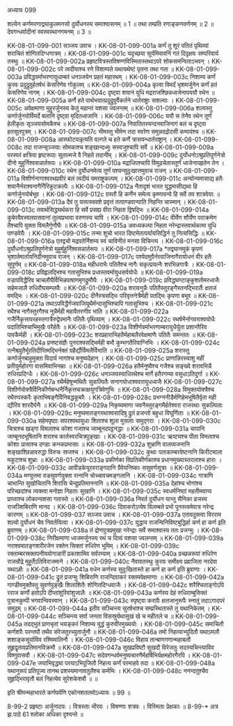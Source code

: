 अध्यायः 099

शल्येन कर्णमरणाद्व्याकुलमनसो दुर्योधनस्य समाश्वासनम् ॥ 1 ॥ तथा तम्प्रति रणाङ्कणवर्णनम् ॥ 2 ॥ देवगन्धर्वादीनां स्वस्वस्थानगमनम् ॥ 3 ॥

KK-08-01-099-001	सञ्जय उवाच ।
KK-08-01-099-001a	कर्णं तु शूरं पतितं पृथिव्यां शराचितं शोणितदिग्धगात्रम् ।
KK-08-01-099-001c	यदृच्छया सूर्यमिवावनिं गतं दिदृक्षवः सम्परिवार्य तस्थुः ॥
KK-08-01-099-002a	प्रहृष्टवित्रस्तविषण्णविस्मितास्तथाऽपरे शोकसमन्विताऽभवन् ।
KK-08-01-099-002c	परे त्वदीयाश्च रणे विशाम्पते यथायथेष्टं पृतना तथा गता ॥
KK-08-01-099-003a	प्रविद्धवर्माभरणायुधाम्बरं धनञ्जयेन प्रहतं महारथम् ।
KK-08-01-099-003c	निशाम्य कर्णं कुरवः प्रदुद्रुवुर्हतर्षभं केसरिणेव गोकुलम् ॥
KK-08-01-099-004a	कृत्वा विमर्दं भृशमर्जुनेन कर्णं हतं केसरिणेव नागम् ।
KK-08-01-099-004c	दृष्ट्वा शयानं युधि मद्रराजश्छिन्नध्वजेनापययौ रथेन ॥
KK-08-01-099-005a	कर्णे हते पार्थभयात्प्रदुद्रुवुर्वैकर्तने धार्तराष्ट्राः सशल्याः ।
KK-08-01-099-005c	अवेक्षमाणा मुहुरर्जुनस्य केतुं महान्तं यशसा ज्वलन्तम् ॥
KK-08-01-099-006a	शल्यस्तु कर्णार्जुनयोर्विमर्दे बलानि दृष्ट्वा मृदितध्वजानि ।
KK-08-01-099-006c	ययौ स तेनैव रथेन तूर्णं हेलीकृतः सृञ्जयसोमकैश्च ॥
KK-08-01-099-007a	निपातितस्यन्दनवाजिनागं बलं च दृष्ट्वा हतसूतपुत्रम् ।
KK-08-01-099-007c	भीमस्तु भीमेन तदा स्वरेण समुन्नदद्रोदसी कम्पयंश्च ॥
KK-08-01-099-008a	आस्फोटयन्नृत्यति वल्गते च हते कर्णे त्रासयन्धार्तराष्ट्रान् ।
KK-08-01-099-008c	तदा राजन्सृञ्जयाः सोमकाश्च शङ्खान्दध्मुः सस्वजुश्चापि सर्वे ॥
KK-08-01-099-009a	परस्परं क्षत्रिया हृष्टरूपाः सूतात्मजे वै निहते तदानीम् ।
KK-08-01-099-009c	दुर्योधनोऽश्रुप्रतिपूर्णनेत्रो दीनो मुहुर्निश्वसन्नार्तरूपः ॥
KK-08-01-099-010a	मद्राधिपश्चापि विमूढचेतास्तूर्णं ध्वजेनापहृतेन तेन ।
KK-08-01-099-010c	रथेन दुर्योधनमेत्य तूर्णं पश्यन्सुदुःखात्तमुवाच राजन् ॥
KK-08-01-099-011a	विशीर्णनागाश्वरथप्रवीरं बलं त्वदीयं यमराष्ट्रकल्पम् ।
KK-08-01-099-011c	अन्योन्यमासाद्य हतैः शयानैर्नराश्वनागैर्गिरिकूटकल्पैः ॥
KK-08-01-099-012a	नैतादृशं भारत युद्धमासीद्यथा हि कर्णार्जुनयोर्बभूव ।
KK-08-01-099-012c	ग्रस्तौ हि कर्णेन समेत्य कृष्णावन्ये हि सर्वे तव शात्रवेयाः ॥
KK-08-01-099-013a	दैवं तु यत्तत्स्ववशे प्रवृत्तं तत्पाण्डवान्पाति निहन्ति चास्मान् ।
KK-08-01-099-013c	तवार्थसिद्ध्यर्थकरा हि सर्वे प्रसह्य वीरा निहता द्विषद्भिः ॥
KK-08-01-099-014a	कुबेरवैवस्वतवासवानां तुल्यप्रभावा वरुणस्य चापि ।
KK-08-01-099-014c	वीर्येण शौर्येण पराक्रमेण तैश्चापि युक्ता विमलैर्गुणौघैः ॥
KK-08-01-099-015a	अवध्यकल्पा निहता नरेन्द्रास्तवार्थकामा युधि पाण्डवेयैः ।
KK-08-01-099-015c	तन्मा शुचो भारत दिष्टमेतत्पर्यायसिद्धिर्न तु नित्यसिद्धिः ॥
KK-08-01-099-016a	एतद्वचो मद्रपतेर्निशम्य स्वं चाविनीतं मनसा विचिन्त्य ।
KK-08-01-099-016c	दुर्योधनोऽश्रुप्रतिपूर्णनेत्रो मुहुर्मुहुर्निश्वसन्नार्तरूपः ॥
KK-08-01-099-017a	*तद्व्यानमूकं कृपणं भृशार्तमार्तायनिर्दीनमुवाच राजन् ।
KK-08-01-099-017c	पश्येदमुग्रैर्नरवाजिनागैरायोधनं वीर हतैः सुपूर्णम् ॥
KK-08-01-099-018a	महीधराभैः पतितैश्च नागैः सकृत्प्रयत्नैः शरभिन्नगात्रैः ।
KK-08-01-099-018c	प्रविह्वलद्भिश्च गतासुभिश्च प्रध्वस्तवर्मायुधसर्वयोधैः ॥
KK-08-01-099-019a	वज्रापविद्धैरिव चाचलौघैर्विभिन्नपाषाणमृगद्रुमौघैः ।
KK-08-01-099-019c	प्रविद्धघण्टाङ्कुशतोमरध्वजैः सहेमजालै रुधिरौघसम्प्लवैः ॥
KK-08-01-099-020a	शरावनुन्नैः पतितैस्तुरङ्गैस्तनद्भिरार्तैः क्षतजं वमद्भिः ।
KK-08-01-099-020c	दीनैस्त्रसद्भिः परिवृत्तनेत्रैर्मही पतद्भिः कृपणा बभूव ॥
KK-08-01-099-021a	तथाऽपविद्धैर्गजवाजियूथैर्मन्दासुभिश्चापि गतासुभिश्च ।
KK-08-01-099-021c	रथैश्च नागैस्तुरगैश्च नुन्नैर्मही महावैतरणीव भाति ॥
KK-08-01-099-022a	गजैर्निकृत्तापरहस्तगात्रैरुद्वेपमानैः पतितैः पृथिव्याम् ।
KK-08-01-099-022c	रथर्षभैर्नागवराश्वयोधैः पदातिभिश्चाभिमुखैः परैर्हतैः ॥
KK-08-01-099-023a	विशीर्णवर्माभरणाम्बरायुधैर्युता प्रशान्तैरिव पावकैर्मही ।
KK-08-01-099-023c	शरप्रहाराभिहतैर्महाबलैरवेक्षमाणैः पतितैः समन्ततः ॥
KK-08-01-099-024a	प्रनष्टसंज्ञैः पुनराश्वसद्भिर्मही बभौ कुम्भगतैरिवाग्निभिः ।
KK-08-01-099-024c	रत्नैश्च्युतैर्भूरतिदीप्तिमद्भिर्नक्तं ग्रहैर्द्यौर्विमलैर्विभाति ॥
KK-08-01-099-025a	शरास्तु कर्णार्जुनबाहुमुक्ता विदार्य नागांश्च मनुष्यदेहान् ।
KK-08-01-099-025c	प्राणान्निरस्याशु महीं प्रतीयुर्महोरगा वासमिवाभिनम्राः ॥
KK-08-01-099-026a	हतैर्मनुष्यैश्च गजैश्च सङ्ख्ये शरावभिन्नै रुधिरप्रदिग्धैः ।
KK-08-01-099-026c	धनञ्जयस्याधिरथेश्च मार्गे हतैरगम्या वसुधाऽतिदुर्गा ॥
KK-08-01-099-027a	रथैर्महेषून्मथितैः सुकल्पितैः सनागयोधाश्ववरायुधध्वजैः
KK-08-01-099-027c	विशीर्णयोक्त्रैर्विनिकीर्णबन्धनैर्निकृत्तचक्राक्षयुगत्रिवेणुभिः ॥
KK-08-01-099-028a	विमुक्तयोक्त्रैश्च रथैरुपस्करैः कृताभिषङ्गैर्विनिबद्धकूबरैः ।
KK-08-01-099-028c	प्रभग्ननीडैर्मणिहेमभूषितैर्वृता मही द्यौरिव शारदैर्घनैः ॥
KK-08-01-099-029a	निकृष्यमाणा जवनैस्तुरङ्गमैर्हतेश्वरा राजरथाः सुकल्पिताः ।
KK-08-01-099-029c	मनुष्यमातङ्गरथाश्वसादिषु द्रुतं व्रजन्तो बहुधा विघूर्णिताः ॥
KK-08-01-099-030a	सहेमपृष्ठाः सपरश्वथायुधाः शिताश्च शूला मुसलाः समुद्गराः ।
KK-08-01-099-030c	चित्राश्च खड्गा विमलाश्च कोशा गजाश्च जाम्बूनदपट्टनद्धाः ॥
KK-08-01-099-031a	चापानि जाम्बूनदभूषितानि शराश्च कार्तस्वरचित्रपुङ्खाः ।
KK-08-01-099-031c	ऋष्ट्यश्च पीता विमलाश्च कोशाः प्रासाश्च दण्डाः कनकप्रभासाः ॥
KK-08-01-099-032a	शुभ्राणि वालव्यजनानि शङ्खाश्छिन्नावरुद्धा विरुचः स्रजश्च ।
KK-08-01-099-032c	कुथाः पताकाम्बरवेष्टनानि किरीटमाला मकुटाश्च शुभ्राः ॥
KK-08-01-099-033a	प्रकीर्णका विप्रतिकीर्णकाश्च प्रधानमुख्यास्तरलाश्च हाराः ।
KK-08-01-099-033c	आपीडकेयूरवराङ्गदानि ग्रैवेयनिष्काः ससुवर्णसूत्राः ॥
KK-08-01-099-034a	मण्युत्तमा वज्रसुवर्णयुक्ता रत्नानि चोच्चावचमङ्गलानि ।
KK-08-01-099-034c	गात्राणि चाभान्ति सुखोचितानि शिरांसि चेन्दुप्रतिमाननानि ॥
KK-08-01-099-035a	देहांश्च भोगांश्च परिच्छदांश्च त्यक्त्वा मनोज्ञा निहताः सुखानि ।
KK-08-01-099-035c	स्वधर्मनिष्ठां महतीमवाप्य प्राप्ताश्च लोकान्यशसा गतास्ते ॥
KK-08-01-099-036a	निवर्त दुर्योधन यान्तु सैनिका व्रजस्व राजञ्शिबिराणि मानद ।
KK-08-01-099-036c	दिवाकरोऽप्येष विलम्बते प्रभो पुनस्त्वमेवात्र नरेन्द्र कारणम् ॥
KK-08-01-099-037	सञ्जय उवाच ।
KK-08-01-099-037a	एतावदुक्त्वा विरराम शल्यो दुर्योधनं चैव निवर्तयित्वा ।
KK-08-01-099-037c	युद्धाय राजन्विनिविष्टबुद्धिर्हा कर्ण हा कर्ण इति ब्रुवाणम् ॥
KK-08-01-099-038a	तं द्रोणपुत्रप्रमुखा नरेन्द्राः सर्वे समाश्वास्य ततः प्रजग्मुः ।
KK-08-01-099-038c	निरीक्षमाणा ध्वजमर्जुनस्य रथं च दिव्यं यशसा ज्वलन्तम् ॥
KK-08-01-099-039a	नराश्वमातङ्गशरीरजेन रक्तेन सिक्तां रुधिरेण भूमिम् ।
KK-08-01-099-039c	रक्ताम्बरस्रक्तपनीययोगान्नारीं प्रकाशामिव सर्वरम्याम् ॥
KK-08-01-099-040a	प्रच्छन्नरूपां रुधिरेण राजन्रौद्रे मुहूर्तेऽतिविराजमाने ।
KK-08-01-099-040c	नैवावतस्थुः कुरवः समीक्ष्य प्रव्राजिता नरदेवा यथाऽक्षैः ॥
KK-08-01-099-041a	वधेन कर्णस्य सुदुःखितास्ते हा कर्ण हा कर्ण इति ब्रुवाणाः ।
KK-08-01-099-041c	द्रुतं प्रजग्मुः शिबिराणि राजन्दिवाकरं रक्तमवेक्षमाणाः ॥
KK-08-01-099-042a	गाण्डीवमुक्तैस्तु सुवर्णपुङ्खैः शिलाशितैः शोणितदिग्धवाजैः ।
KK-08-01-099-042c	शरैश्चिताङ्गोऽपि रराज कर्णो हतोऽपि दीप्तांशुरिवांशुजालैः ॥
KK-08-01-099-043a	कर्णस्य देहं रुधिराम्बुसिक्तं पुत्रानकुम्पी भगवान्विवस्वान् ।
KK-08-01-099-043c	स्पृष्ट्वा कराग्रैः क्षतजानुरूपैः स्नातुं तदाऽगादपरं समुद्रम् ॥
KK-08-01-099-044a	इतीव सञ्चिन्त्य सुरर्षभाश्च सम्प्रस्थितास्ते तु यथानिकेतम् ।
KK-08-01-099-044c	सञ्चिन्त्य सर्वा जनता विसस्रुर्यथासुखं खे च महीतले च ॥
KK-08-01-099-045a	तदद्भुतं प्राणभृतां भयङ्करं निशाम्य युद्धं कुरुवीरमुख्ययोः ।
KK-08-01-099-045c	समाचितौ कर्णशरैः परन्तपौ तथैव संरेजतुरच्युतार्जुनौ ॥
KK-08-01-099-046a	तमो निहत्याभ्युदितौ यथाऽमलौ शशाङ्कसूर्याविव रश्मिमालिनौ ।
KK-08-01-099-046c	विहाय तान्बाणगणान्महाबलौ सुहृद्वृतावप्रतिमानविक्रमौ ॥
KK-08-01-099-047a	सुखप्रविष्टौ सुखदौ विरेजतुः सदस्यचिन्त्याविव विष्णुवासवौ ।
KK-08-01-099-047c	सदेवगन्धर्वमनुष्यचारणैर्महर्षिभिर्यक्षमहोरगैरपि ।
KK-08-01-099-047e	जयाभिवृद्ध्या परयाऽभिपूजितौ निहत्य कर्णं परमाहवे तदा ॥
KK-08-01-099-048a	यथानुरूपं प्रतिपूज्य तानथ प्रशस्यमानावतुलैश्च कर्मभिः ।
KK-08-01-099-048c	ननन्दतुश्चैव सुहृद्भिरावृतौ बलं निहत्येव सुरेशकेशवौ ॥ ॥

इति श्रीमन्महाभारते कर्णपर्वणि एकोनशततमोऽध्यायः ॥ 99 ॥

8-99-2 प्रहृष्टाः अर्जुनादयः । वित्रस्ताः भीरवः । विषण्णाः शत्रवः । विस्मिताः प्रेक्षकाः ॥ 8-99-* अत्र झ.पाठे 61 श्लोका अधिका दृश्यन्ते ॥

